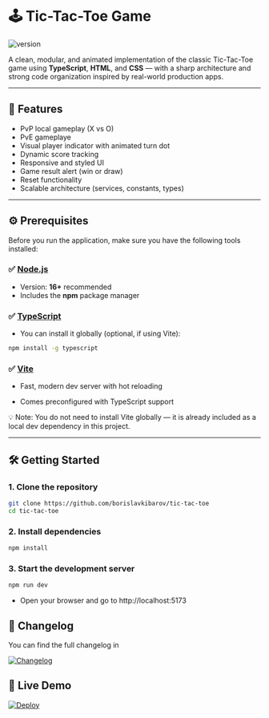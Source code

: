 # 🕹️ Tic-Tac-Toe Game

![version](https://img.shields.io/badge/version-1.1.0-blue.svg)

A clean, modular, and animated implementation of the classic Tic-Tac-Toe game using **TypeScript**, **HTML**, and **CSS** — with a sharp architecture and strong code organization inspired by real-world production apps.

---

## 🚀 Features

- PvP local gameplay (X vs O)
- PvE gameplaye
- Visual player indicator with animated turn dot
- Dynamic score tracking
- Responsive and styled UI
- Game result alert (win or draw)
- Reset functionality
- Scalable architecture (services, constants, types)

---

## ⚙️ Prerequisites

Before you run the application, make sure you have the following tools installed:

### ✅ [Node.js](https://nodejs.org/)
- Version: **16+** recommended
- Includes the **npm** package manager

### ✅ [TypeScript](https://www.typescriptlang.org/)
- You can install it globally (optional, if using Vite):

```bash
npm install -g typescript
```

### ✅ [Vite](https://vite.dev)
- Fast, modern dev server with hot reloading

- Comes preconfigured with TypeScript support

💡 Note: You do not need to install Vite globally — it is already included as a local dev dependency in this project.

---

## 🛠️ Getting Started

### 1. Clone the repository

```bash
git clone https://github.com/borislavkibarov/tic-tac-toe
cd tic-tac-toe
```

### 2. Install dependencies

```bash
npm install
```

### 3. Start the development server

```bash
npm run dev
```

- Open your browser and go to http://localhost:5173

## 📄 Changelog

You can find the full changelog in 

[![Changelog](https://img.shields.io/badge/changelog-md-blue)](./CHANGELOG.md)

## 🔗 Live Demo

[![Deploy](https://img.shields.io/badge/demo-live-brightgreen?style=flat&logo=github)](https://borislavkibarov.github.io/tic-tac-toe/)